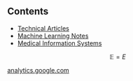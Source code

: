 ## Contents

* [Technical Articles](./technical_articles/index.md)
* [Machine Learning Notes](./machine_learning_notes/index.md)
* [Medical Information Systems](./medical_information_systems/index.md)









$$
    \mathbb E = E
$$






[analytics.google.com](https://analytics.google.com)
